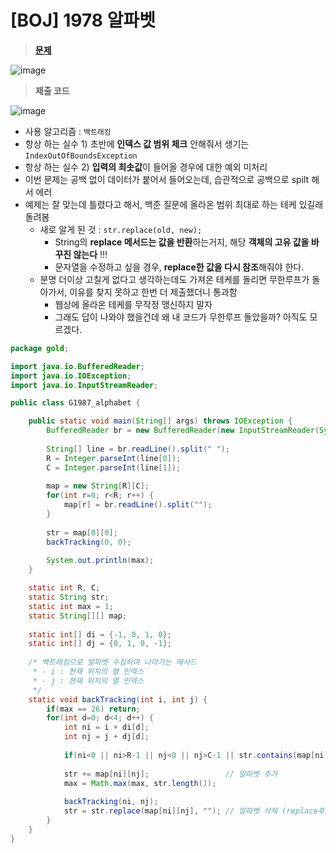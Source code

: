 # [BOJ] 1978 알파벳
> **[문제](https://www.acmicpc.net/problem/1987)**
> 

![image](https://user-images.githubusercontent.com/80896077/174562212-bd8055a3-cfed-4323-9166-aa81642f1718.png)

> **제출 코드**

![image](https://user-images.githubusercontent.com/80896077/174562289-95f96f45-5350-4568-a34d-8f1bfcb3b046.png)

- 사용 알고리즘 : `백트래킹`
- 항상 하는 실수 1) 초반에 **인덱스 값 범위 체크** 안해줘서 생기는 `IndexOutOfBoundsException`
- 항상 하는 실수 2) **입력의 최솟값**이 들어올 경우에 대한 예외 미처리
- 이번 문제는 공백 없이 데이터가 붙어서 들어오는데, 습관적으로 공백으로 spilt 해서 에러
- 예제는 잘 맞는데 틀렸다고 해서, 백준 질문에 올라온 범위 최대로 하는 테케 있길래 돌려봄
    - 새로 알게 된 것 : `str.replace(old, new);`
        - String의 **replace 메서드는 값을 반환**하는거지, 해당 **객체의 고유 값을 바꾸진 않는다** !!!
        - 문자열을 수정하고 싶을 경우, **replace한 값을 다시 참조**해줘야 한다.
    - 분명 더이상 고칠게 없다고 생각하는데도 가져온 테케를 돌리면 무한루프가 돌아가서, 이유를 찾지 못하고 한번 더 제출했더니 통과함
        - 웹상에 올라온 테케를 무작정 맹신하지 말자
        - 그래도 답이 나와야 했을건데 왜 내 코드가 무한루프 돌았을까? 아직도 모르겠다.

```java
package gold;

import java.io.BufferedReader;
import java.io.IOException;
import java.io.InputStreamReader;

public class G1987_alphabet {

	public static void main(String[] args) throws IOException {
		BufferedReader br = new BufferedReader(new InputStreamReader(System.in));
		
		String[] line = br.readLine().split(" ");
		R = Integer.parseInt(line[0]);
		C = Integer.parseInt(line[1]);
		
		map = new String[R][C];
		for(int r=0; r<R; r++) {
			map[r] = br.readLine().split("");
		}
		
		str = map[0][0];
		backTracking(0, 0);
		
		System.out.println(max);
	}

	static int R, C;
	static String str;
	static int max = 1;
	static String[][] map;
	
	static int[] di = {-1, 0, 1, 0};
	static int[] dj = {0, 1, 0, -1};
	
	/* 백트래킹으로 알파벳 수집하며 나아가는 메서드
	 * - i : 현재 위치의 행 인덱스
	 * - j : 현재 위치의 열 인덱스
	 */
	static void backTracking(int i, int j) {
		if(max == 26) return;
		for(int d=0; d<4; d++) {
			int ni = i + di[d]; 
			int nj = j + dj[d]; 
			
			if(ni<0 || ni>R-1 || nj<0 || nj>C-1 || str.contains(map[ni][nj])) continue;
			
			str += map[ni][nj];					// 알파벳 추가
			max = Math.max(max, str.length());
			
			backTracking(ni, nj);
			str = str.replace(map[ni][nj], "");	// 알파벳 삭제 (replace후 다시 변수에 값넣어줘야해)
		}
	}
}
```
